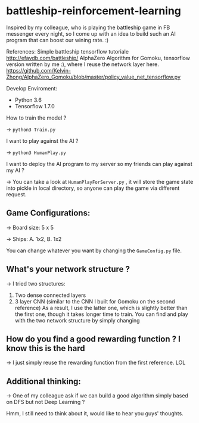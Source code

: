 # battleship-reinforcement-learning

Inspired by my colleague, who is playing the battleship game in FB messenger every night, so I come up with an idea to build such an AI program that can boost our wining rate. :)

References:
   Simple battleship tensorflow tutoriale http://efavdb.com/battleship/
   AlphaZero Algorithm for Gomoku, tensorflow version written by me :), where I reuse the network layer here. https://github.com/Kelvin-Zhong/AlphaZero_Gomoku/blob/master/policy_value_net_tensorflow.py
   

Develop Enviroment:
* Python 3.6
* Tensorflow 1.7.0

How to train the model ?  

-> `python3 Train.py`

I want to play against the AI ? 

-> `python3 HumanPlay.py`

I want to deploy the AI program to my server so my friends can play against my AI ? 

-> You can take a look at `HumanPlayForServer.py` , it will store the game state into pickle in local directory, so anyone can play the game via different request.

## Game Configurations:

-> Board size: 5 x 5 

-> Ships: A. 1x2, B. 1x2

  You can change whatever you want by changing the `GameConfig.py` file.

## What's your network structure ?
-> I tried two structures:
   1) Two dense connected layers 
   2) 3 layer CNN (similar to the CNN I built for Gomoku on the second reference)
   As a result, I use the latter one, which is slightly better than the first one, though it takes longer time to train.
   You can find and play with the two network structure by simply changing 

## How do you find a good rewarding function ? I know this is the hard
-> I just simply reuse the rewarding function from the first reference. LOL

## Additional thinking:
-> One of my colleague ask if we can build a good algorithm simply based on DFS but not Deep Learning ? 
    
   Hmm, I still need to think about it, would like to hear you guys' thoughts.

